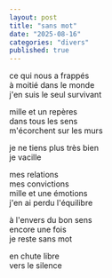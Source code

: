 ```yaml
---
layout: post
title: "sans mot"
date: "2025-08-16"
categories: "divers"
published: true
---
```


ce qui nous a frappés  
à moitié dans le monde  
j'en suis le seul survivant  

mille et un repères  
dans tous les sens  
m'écorchent sur les murs  

je ne tiens plus très bien  
je vacille  

mes relations  
mes convictions  
mille et une émotions  
j'en ai perdu l'équilibre  

à l'envers du bon sens  
encore une fois  
je reste sans mot  

en chute libre  
vers le silence  
